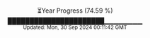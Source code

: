<p align="center">
⏳Year Progress (74.59 %)<br>
██████████████████████▁▁▁▁▁▁▁▁ <br>
<sub>Updated: Mon, 30 Sep 2024 00:11:42 GMT</sub>
</p>

